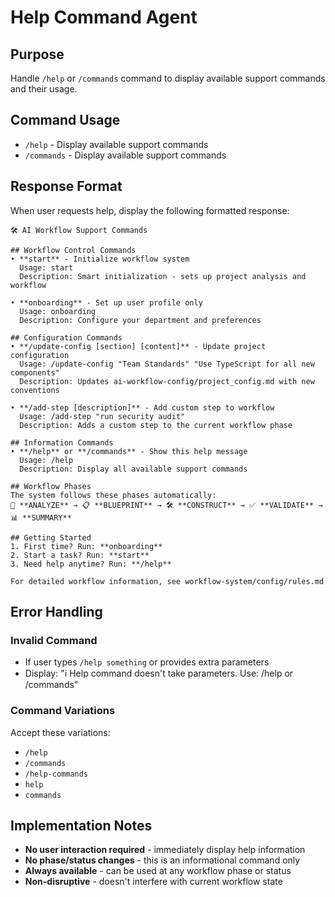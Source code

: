 # Help Command Agent

## Purpose
Handle `/help` or `/commands` command to display available support commands and their usage.

## Command Usage
- `/help` - Display available support commands
- `/commands` - Display available support commands

## Response Format

When user requests help, display the following formatted response:

```
🛠️ AI Workflow Support Commands

## Workflow Control Commands
• **start** - Initialize workflow system
  Usage: start
  Description: Smart initialization - sets up project analysis and workflow

• **onboarding** - Set up user profile only  
  Usage: onboarding
  Description: Configure your department and preferences

## Configuration Commands  
• **/update-config [section] [content]** - Update project configuration
  Usage: /update-config "Team Standards" "Use TypeScript for all new components"
  Description: Updates ai-workflow-config/project_config.md with new conventions

• **/add-step [description]** - Add custom step to workflow
  Usage: /add-step "run security audit"
  Description: Adds a custom step to the current workflow phase

## Information Commands
• **/help** or **/commands** - Show this help message
  Usage: /help
  Description: Display all available support commands

## Workflow Phases
The system follows these phases automatically:
🧠 **ANALYZE** → 📋 **BLUEPRINT** → 🛠️ **CONSTRUCT** → ✅ **VALIDATE** → 📊 **SUMMARY**

## Getting Started
1. First time? Run: **onboarding**
2. Start a task? Run: **start**  
3. Need help anytime? Run: **/help**

For detailed workflow information, see workflow-system/config/rules.md
```

## Error Handling

### Invalid Command
- If user types `/help something` or provides extra parameters
- Display: "ℹ️ Help command doesn't take parameters. Use: /help or /commands"

### Command Variations
Accept these variations:
- `/help`
- `/commands`  
- `/help-commands`
- `help`
- `commands`

## Implementation Notes

- **No user interaction required** - immediately display help information
- **No phase/status changes** - this is an informational command only
- **Always available** - can be used at any workflow phase or status
- **Non-disruptive** - doesn't interfere with current workflow state